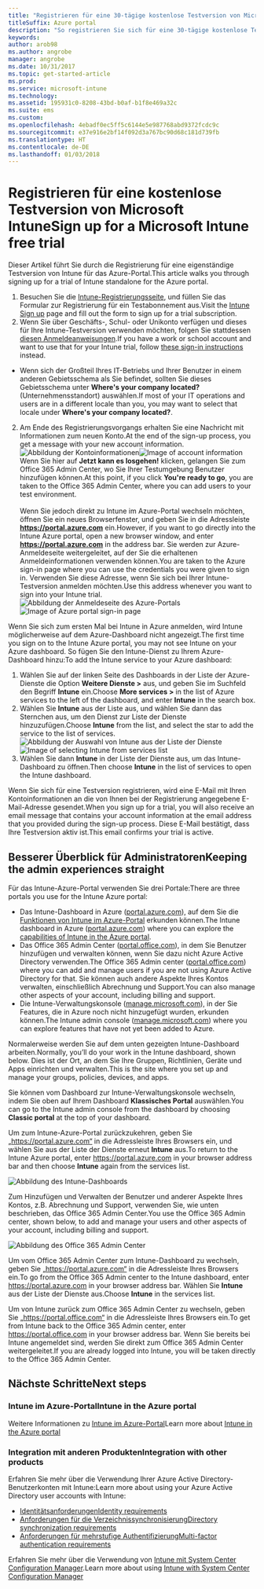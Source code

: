 ```yaml
---
title: "Registrieren für eine 30-tägige kostenlose Testversion von Microsoft Intune"
titleSuffix: Azure portal
description: "So registrieren Sie sich für eine 30-tägige kostenlose Testversion von Intune"
keywords: 
author: arob98
ms.author: angrobe
manager: angrobe
ms.date: 10/31/2017
ms.topic: get-started-article
ms.prod: 
ms.service: microsoft-intune
ms.technology: 
ms.assetid: 195931c0-8208-43bd-b0af-b1f8e469a32c
ms.suite: ems
ms.custom: 
ms.openlocfilehash: 4ebadf0ec5ff5c6144e5e987768abd9372fcdc9c
ms.sourcegitcommit: e37e916e2bf14f092d3a767bc90d68c181d739fb
ms.translationtype: HT
ms.contentlocale: de-DE
ms.lasthandoff: 01/03/2018
---
```

# <a name="sign-up-for-a-microsoft-intune-free-trial"></a><span data-ttu-id="d0b2c-103">Registrieren für eine kostenlose Testversion von Microsoft Intune</span><span class="sxs-lookup"><span data-stu-id="d0b2c-103">Sign up for a Microsoft Intune free trial</span></span>


<span data-ttu-id="d0b2c-104">Dieser Artikel führt Sie durch die Registrierung für eine eigenständige Testversion von Intune für das Azure-Portal.</span><span class="sxs-lookup"><span data-stu-id="d0b2c-104">This article walks you through signing up for a trial of Intune standalone for the Azure portal.</span></span>

1. <span data-ttu-id="d0b2c-105">Besuchen Sie die [Intune-Registrierungsseite](https://portal.office.com/Signup/Signup.aspx?OfferId=40BE278A-DFD1-470a-9EF7-9F2596EA7FF9&dl=INTUNE_A&ali=1#0%20), und füllen Sie das Formular zur Registrierung für ein Testabonnement aus.</span><span class="sxs-lookup"><span data-stu-id="d0b2c-105">Visit the [Intune Sign up](https://portal.office.com/Signup/Signup.aspx?OfferId=40BE278A-DFD1-470a-9EF7-9F2596EA7FF9&dl=INTUNE_A&ali=1#0%20) page and fill out the form to sign up for a trial subscription.</span></span>
2. <span data-ttu-id="d0b2c-106">Wenn Sie über Geschäfts-, Schul- oder Unikonto verfügen und dieses für Ihre Intune-Testversion verwenden möchten, folgen Sie stattdessen [diesen Anmeldeanweisungen](/intune/account-sign-up).</span><span class="sxs-lookup"><span data-stu-id="d0b2c-106">If you have a work or school account and want to use that for your Intune trial, follow [these sign-in instructions](/intune/account-sign-up) instead.</span></span>

* <span data-ttu-id="d0b2c-107">Wenn sich der Großteil Ihres IT-Betriebs und Ihrer Benutzer in einem anderen Gebietsschema als Sie befindet, sollten Sie dieses Gebietsschema unter **Where's your company located?** (Unternehmensstandort) auswählen.</span><span class="sxs-lookup"><span data-stu-id="d0b2c-107">If most of your IT operations and users are in a different locale than you, you may want to select that locale under **Where's your company located?**.</span></span>

2. <span data-ttu-id="d0b2c-108">Am Ende des Registrierungsvorgangs erhalten Sie eine Nachricht mit Informationen zum neuen Konto.</span><span class="sxs-lookup"><span data-stu-id="d0b2c-108">At the end of the sign-up process, you get a message with your new account information.</span></span> <br/> <span data-ttu-id="d0b2c-109">![Abbildung der Kontoinformationen](./media/2-end-of-sign-up-process.png)</span><span class="sxs-lookup"><span data-stu-id="d0b2c-109">![Image of account  information](./media/2-end-of-sign-up-process.png)</span></span> <br/><span data-ttu-id="d0b2c-110">Wenn Sie hier auf **Jetzt kann es losgehen!** klicken, gelangen Sie zum Office 365 Admin Center, wo Sie Ihrer Testumgebung Benutzer hinzufügen können.</span><span class="sxs-lookup"><span data-stu-id="d0b2c-110">At this point, if you click **You're ready to go**, you are taken to the Office 365 Admin Center, where you can add users to your test environment.</span></span> <br/><br/><span data-ttu-id="d0b2c-111">Wenn Sie jedoch direkt zu Intune im Azure-Portal wechseln möchten, öffnen Sie ein neues Browserfenster, und geben Sie in die Adressleiste **https://portal.azure.com** ein.</span><span class="sxs-lookup"><span data-stu-id="d0b2c-111">However, if you want to go directly into the Intune Azure portal, open a new browser window, and enter **https://portal.azure.com** in the address bar.</span></span> <span data-ttu-id="d0b2c-112">Sie werden zur Azure-Anmeldeseite weitergeleitet, auf der Sie die erhaltenen Anmeldeinformationen verwenden können.</span><span class="sxs-lookup"><span data-stu-id="d0b2c-112">You are taken to the Azure sign-in page where you can use the credentials you were given to sign in.</span></span> <span data-ttu-id="d0b2c-113">Verwenden Sie diese Adresse, wenn Sie sich bei Ihrer Intune-Testversion anmelden möchten.</span><span class="sxs-lookup"><span data-stu-id="d0b2c-113">Use this address whenever you want to sign into your Intune trial.</span></span> <br/> <span data-ttu-id="d0b2c-114">![Abbildung der Anmeldeseite des Azure-Portals](./media/azure-portal-signin.png)</span><span class="sxs-lookup"><span data-stu-id="d0b2c-114">![Image of Azure portal sign-in page](./media/azure-portal-signin.png)</span></span>

<span data-ttu-id="d0b2c-115">Wenn Sie sich zum ersten Mal bei Intune in Azure anmelden, wird Intune möglicherweise auf dem Azure-Dashboard nicht angezeigt.</span><span class="sxs-lookup"><span data-stu-id="d0b2c-115">The first time you sign on to the Intune Azure portal, you may not see Intune on your Azure dashboard.</span></span> <span data-ttu-id="d0b2c-116">So fügen Sie den Intune-Dienst zu Ihrem Azure-Dashboard hinzu:</span><span class="sxs-lookup"><span data-stu-id="d0b2c-116">To add the Intune service to your Azure dashboard:</span></span>
1. <span data-ttu-id="d0b2c-117">Wählen Sie auf der linken Seite des Dashboards in der Liste der Azure-Dienste die Option **Weitere Dienste >** aus, und geben Sie im Suchfeld den Begriff **Intune** ein.</span><span class="sxs-lookup"><span data-stu-id="d0b2c-117">Choose **More services >** in the list of Azure services to the left of the dashboard, and enter **Intune** in the search box.</span></span>
2. <span data-ttu-id="d0b2c-118">Wählen Sie **Intune** aus der Liste aus, und wählen Sie dann das Sternchen aus, um den Dienst zur Liste der Dienste hinzuzufügen.</span><span class="sxs-lookup"><span data-stu-id="d0b2c-118">Choose **Intune** from the list, and select the star to add the service to the list of services.</span></span><br/> <span data-ttu-id="d0b2c-119">![Abbildung der Auswahl von Intune aus der Liste der Dienste](./media/azure-add-intune1.png)</span><span class="sxs-lookup"><span data-stu-id="d0b2c-119">![Image of selecting Intune from services list](./media/azure-add-intune1.png)</span></span>
3. <span data-ttu-id="d0b2c-120">Wählen Sie dann **Intune** in der Liste der Dienste aus, um das Intune-Dashboard zu öffnen.</span><span class="sxs-lookup"><span data-stu-id="d0b2c-120">Then choose **Intune** in the list of services to open the Intune dashboard.</span></span>

<span data-ttu-id="d0b2c-121">Wenn Sie sich für eine Testversion registrieren, wird eine E-Mail mit Ihren Kontoinformationen an die von Ihnen bei der Registrierung angegebene E-Mail-Adresse gesendet.</span><span class="sxs-lookup"><span data-stu-id="d0b2c-121">When you sign up for a trial, you will also receive an email message that contains your account information at the email address that you provided during the sign-up process.</span></span> <span data-ttu-id="d0b2c-122">Diese E-Mail bestätigt, dass Ihre Testversion aktiv ist.</span><span class="sxs-lookup"><span data-stu-id="d0b2c-122">This email confirms your trial is active.</span></span>



## <a name="keeping-the-admin-experiences-straight"></a><span data-ttu-id="d0b2c-123">Besserer Überblick für Administratoren</span><span class="sxs-lookup"><span data-stu-id="d0b2c-123">Keeping the admin experiences straight</span></span>


<span data-ttu-id="d0b2c-124">Für das Intune-Azure-Portal verwenden Sie drei Portale:</span><span class="sxs-lookup"><span data-stu-id="d0b2c-124">There are three portals you use for the Intune Azure portal:</span></span>
- <span data-ttu-id="d0b2c-125">Das Intune-Dashboard in Azure ([portal.azure.com](https://portal.azure.com)), auf dem Sie die [Funktionen von Intune im Azure-Portal](what-is-intune.md) erkunden können.</span><span class="sxs-lookup"><span data-stu-id="d0b2c-125">The Intune dashboard in Azure ([portal.azure.com](https://portal.azure.com)) where you can explore the [capabilities of Intune in the Azure portal](what-is-intune.md).</span></span>
- <span data-ttu-id="d0b2c-126">Das Office 365 Admin Center ([portal.office.com](https://portal.office.com)), in dem Sie Benutzer hinzufügen und verwalten können, wenn Sie dazu nicht Azure Active Directory verwenden.</span><span class="sxs-lookup"><span data-stu-id="d0b2c-126">The Office 365 Admin center ([portal.office.com](https://portal.office.com)) where you can add and manage users if you are not using Azure Active Directory for that.</span></span> <span data-ttu-id="d0b2c-127">Sie können auch andere Aspekte Ihres Kontos verwalten, einschließlich Abrechnung und Support.</span><span class="sxs-lookup"><span data-stu-id="d0b2c-127">You can also manage other aspects of your account, including billing and support.</span></span>
- <span data-ttu-id="d0b2c-128">Die Intune-Verwaltungskonsole ([manage.microsoft.com](https://manage.microsoft.com)), in der Sie Features, die in Azure noch nicht hinzugefügt wurden, erkunden können.</span><span class="sxs-lookup"><span data-stu-id="d0b2c-128">The Intune admin console ([manage.microsoft.com](https://manage.microsoft.com)) where you can explore features that have not yet been added to Azure.</span></span>

<span data-ttu-id="d0b2c-129">Normalerweise werden Sie auf dem unten gezeigten Intune-Dashboard arbeiten.</span><span class="sxs-lookup"><span data-stu-id="d0b2c-129">Normally, you’ll do your work in the Intune dashboard, shown below.</span></span> <span data-ttu-id="d0b2c-130">Dies ist der Ort, an dem Sie Ihre Gruppen, Richtlinien, Geräte und Apps einrichten und verwalten.</span><span class="sxs-lookup"><span data-stu-id="d0b2c-130">This is the site where you set up and manage your groups, policies, devices, and apps.</span></span>

<span data-ttu-id="d0b2c-131">Sie können vom Dashboard zur Intune-Verwaltungskonsole wechseln, indem Sie oben auf Ihrem Dashboard **Klassisches Portal** auswählen.</span><span class="sxs-lookup"><span data-stu-id="d0b2c-131">You can go to the Intune admin console from the dashboard by choosing **Classic portal** at the top of your dashboard.</span></span>

<span data-ttu-id="d0b2c-132">Um zum Intune-Azure-Portal zurückzukehren, geben Sie „https://portal.azure.com“ in die Adressleiste Ihres Browsers ein, und wählen Sie aus der Liste der Dienste erneut **Intune** aus.</span><span class="sxs-lookup"><span data-stu-id="d0b2c-132">To return to the Intune Azure portal, enter https://portal.azure.com in your browser address bar and then choose **Intune** again from the services list.</span></span>

 ![Abbildung des Intune-Dashboards](./media/intune-azure-dashboard.png)


<span data-ttu-id="d0b2c-134">Zum Hinzufügen und Verwalten der Benutzer und anderer Aspekte Ihres Kontos, z.B. Abrechnung und Support, verwenden Sie, wie unten beschrieben, das Office 365 Admin Center.</span><span class="sxs-lookup"><span data-stu-id="d0b2c-134">You use the Office 365 Admin center, shown below, to add and manage your users and other aspects of your account, including billing and support.</span></span>

![Abbildung des Office 365 Admin Center](./media/office-admin-center.png)

<span data-ttu-id="d0b2c-136">Um vom Office 365 Admin Center zum Intune-Dashboard zu wechseln, geben Sie „https://portal.azure.com“ in die Adressleiste Ihres Browsers ein.</span><span class="sxs-lookup"><span data-stu-id="d0b2c-136">To go from the Office 365 Admin center to the Intune dashboard, enter https://portal.azure.com in your browser address bar.</span></span> <span data-ttu-id="d0b2c-137">Wählen Sie **Intune** aus der Liste der Dienste aus.</span><span class="sxs-lookup"><span data-stu-id="d0b2c-137">Choose **Intune** in the services list.</span></span>

<span data-ttu-id="d0b2c-138">Um von Intune zurück zum Office 365 Admin Center zu wechseln, geben Sie „https://portal.office.com“ in die Adressleiste Ihres Browsers ein.</span><span class="sxs-lookup"><span data-stu-id="d0b2c-138">To get from Intune back to the Office 365 Admin center, enter https://portal.office.com in your browser address bar.</span></span> <span data-ttu-id="d0b2c-139">Wenn Sie bereits bei Intune angemeldet sind, werden Sie direkt zum Office 365 Admin Center weitergeleitet.</span><span class="sxs-lookup"><span data-stu-id="d0b2c-139">If you are already logged into Intune, you will be taken directly to the Office 365 Admin Center.</span></span>

## <a name="next-steps"></a><span data-ttu-id="d0b2c-140">Nächste Schritte</span><span class="sxs-lookup"><span data-stu-id="d0b2c-140">Next steps</span></span>

### <a name="intune-in-the-azure-portal"></a><span data-ttu-id="d0b2c-141">Intune im Azure-Portal</span><span class="sxs-lookup"><span data-stu-id="d0b2c-141">Intune in the Azure portal</span></span>
<span data-ttu-id="d0b2c-142">Weitere Informationen zu [Intune im Azure-Portal](what-is-intune.md)</span><span class="sxs-lookup"><span data-stu-id="d0b2c-142">Learn more about [Intune in the Azure portal](what-is-intune.md)</span></span>

### <a name="integration-with-other-products"></a><span data-ttu-id="d0b2c-143">Integration mit anderen Produkten</span><span class="sxs-lookup"><span data-stu-id="d0b2c-143">Integration with other products</span></span>
<span data-ttu-id="d0b2c-144">Erfahren Sie mehr über die Verwendung Ihrer Azure Active Directory-Benutzerkonten mit Intune:</span><span class="sxs-lookup"><span data-stu-id="d0b2c-144">Learn more about using your Azure Active Directory user accounts with Intune:</span></span>
- [<span data-ttu-id="d0b2c-145">Identitätsanforderungen</span><span class="sxs-lookup"><span data-stu-id="d0b2c-145">Identity requirements</span></span>](https://docs.microsoft.com/active-directory/active-directory-hybrid-identity-design-considerations-overview#design-considerations-overview)
- [<span data-ttu-id="d0b2c-146">Anforderungen für die Verzeichnissynchronisierung</span><span class="sxs-lookup"><span data-stu-id="d0b2c-146">Directory synchronization requirements</span></span>](https://docs.microsoft.com/active-directory/active-directory-hybrid-identity-design-considerations-directory-sync-requirements)
- [<span data-ttu-id="d0b2c-147">Anforderungen für mehrstufige Authentifizierung</span><span class="sxs-lookup"><span data-stu-id="d0b2c-147">Multi-factor authentication requirements</span></span>](https://docs.microsoft.com/active-directory/active-directory-hybrid-identity-design-considerations-multifactor-auth-requirements)

<span data-ttu-id="d0b2c-148">Erfahren Sie mehr über die Verwendung von [Intune mit System Center Configuration Manager](https://docs.microsoft.com/sccm/mdm/understand/hybrid-mobile-device-management).</span><span class="sxs-lookup"><span data-stu-id="d0b2c-148">Learn more about using [Intune with System Center Configuration Manager](https://docs.microsoft.com/sccm/mdm/understand/hybrid-mobile-device-management)</span></span>
